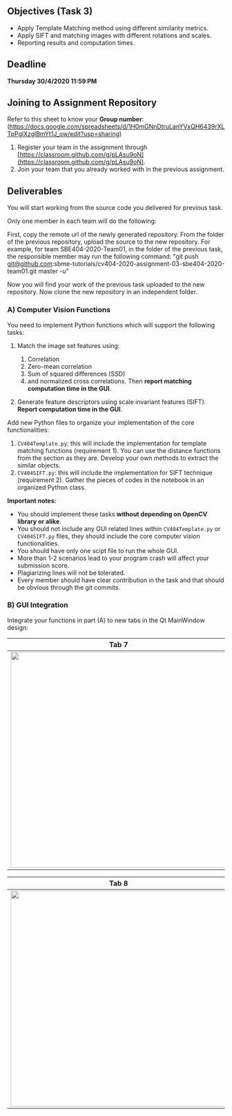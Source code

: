 ## Objectives (Task 3)

* Apply Template Matching method using different similarity metrics.
* Apply SIFT and matching images with different rotations and scales.
* Reporting results and computation times.

## Deadline

**Thursday 30/4/2020 11:59 PM**

## Joining to Assignment Repository

Refer to this sheet to know your **Group number**: (https://docs.google.com/spreadsheets/d/1H0mGNnDtruLanYVxQH6439rXLTpPglXzglBmYt1J_ow/edit?usp=sharing)

1. Register your team in the assignment through [https://classroom.github.com/g/pLAsu9oN](https://classroom.github.com/g/pLAsu9oN).
2. Join your team that you already worked with in the previous assignment.

## Deliverables

You will start working from the source code you delivered for previous task.

Only one member in each team will do the following:

First, copy the remote url of the newly generated repository.
From the folder of the previous repository, upload the source to the new repository.
For example, for team SBE404-2020-Team01, in the folder of the previous task, the responsible member may run the following command:
"git push git@github.com:sbme-tutorials/cv404-2020-assignment-03-sbe404-2020-team01.git master -u"

Now you will find your work of the previous task uploaded to the new repository. 
Now clone the new repository in an independent folder.

### A) Computer Vision Functions

You need to implement Python functions which will support the following tasks:

1. Match the image set features using:
    1. Correlation
    2. Zero-mean correlation
    3. Sum of squared differences (SSD)
    4. and normalized cross correlations. Then **report matching computation time in the GUI**.
   
2. Generate feature descriptors using scale invariant features (SIFT). **Report computation time in the GUI**.


Add new Python files to organize your implementation of the core functionalities:

1. `CV404Template.py`: this will include the implementation for template matching functions (requirement 1). You can use the distance functions from the section as they are. Develop your own methods to extract the similar objects.
2. `CV404SIFT.py`: this will include the implementation for SIFT technique (requirement 2). Gather the pieces of codes in the notebook in an organized Python class.

**Important notes:**

- You should implement these tasks **without depending on OpenCV library or alike**.
- You should not include any GUI related lines within `CV404Template.py` or `CV404SIFT.py` files, they should include the core computer vision functionalities.
- You should have only one scipt file to run the whole GUI.
- More than 1-2 scenarios lead to your program crash will affect your submission score.
- Plagiarizing lines will not be tolerated.
- Every member should have clear contribution in the task and that should be obvious through the git commits.

### B) GUI Integration

Integrate your functions in part (A) to new tabs in the Qt MainWindow design:

| Tab 7 |
|---|
| <img src=".screen/tab7.png" style="width:500px"> |

| Tab 8 |
|---|
| <img src=".screen/tab8.png" style="width:500px;"> |